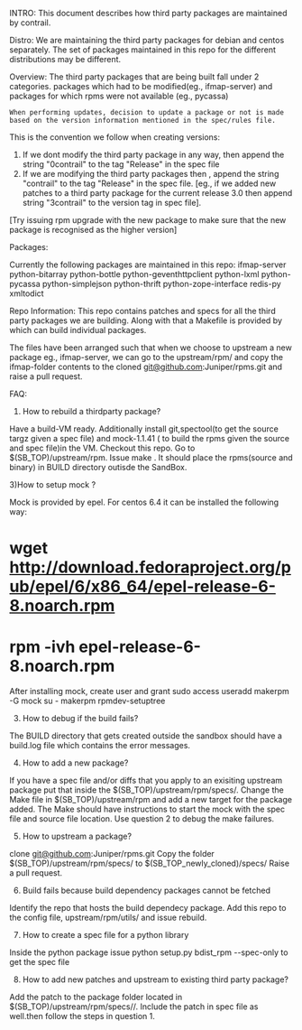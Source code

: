 INTRO:
This document describes how third party packages are maintained by contrail.

Distro:
We are maintaining the third party packages for debian and centos  separately. The set of packages maintained in this repo for the different distributions may be different.

Overview:
The third party packages that are being built fall under 2 categories. packages which had to be modified(eg., ifmap-server) and packages for which rpms were not available (eg., pycassa)

	When performing updates, decision to update a package or not is made based on the version information mentioned in the spec/rules file.
This is the convention we follow when creating versions:

   1) If we dont modify the third party package in any way, then append the string "0contrail" to the tag "Release" in the spec file
   2) If we are modifying the third party packages then , append the string "<software-release-no>contrail" to the tag "Release" in the spec file. [eg., if we added new patches to a third party package for the current release 3.0 then append string "3contrail" to  the version tag in spec file].

[Try issuing rpm upgrade with the new package to make sure that the new package is recognised as the higher version]

Packages:

Currently the following packages are maintained in this repo:
    ifmap-server
    python-bitarray
    python-bottle
    python-geventhttpclient
    python-lxml
    python-pycassa
    python-simplejson
    python-thrift
    python-zope-interface
    redis-py
    xmltodict
 
Repo Information:
This repo contains patches and specs for all the third party packages we are building. Along with that a Makefile is provided by which can build individual packages.

The files have been arranged such that when we choose to upstream a new package eg., ifmap-server, we can go to the upstream/rpm/ and copy the ifmap-folder contents to the cloned git@github.com:Juniper/rpms.git and raise a pull request.

FAQ:

1) How to rebuild a thirdparty package?

Have a build-VM ready. Additionally install git,spectool(to get the source targz given a spec file) and mock-1.1.41 ( to build the rpms given the source and spec file)in the VM. Checkout this repo.
Go to $(SB_TOP)/upstream/rpm. Issue make <target-name>. It should place the rpms(source and binary) in BUILD directory outisde the SandBox.

3)How to setup mock ?

Mock is provided by epel. For centos 6.4 it can be installed the following way:

# wget http://download.fedoraproject.org/pub/epel/6/x86_64/epel-release-6-8.noarch.rpm
# rpm -ivh epel-release-6-8.noarch.rpm

After installing mock, create user and grant sudo access
useradd makerpm -G mock
su - makerpm
rpmdev-setuptree

3) How to debug if the build fails?

The BUILD directory that gets created outside the sandbox should have a build.log file which contains the error messages.

4) How to add a new package?

If you have a spec file and/or  diffs that you apply to an exisiting upstream package put that inside the $(SB_TOP)/upstream/rpm/specs/<package-name>. Change the Make file in $(SB_TOP)/upstream/rpm and add a new target for the package added. The Make should have instructions to start the mock with the spec file and source file location. Use question 2 to debug the make failures.

5) How to upstream a package?

clone git@github.com:Juniper/rpms.git
Copy the folder $(SB_TOP)/upstream/rpm/specs/<package-name> to $(SB_TOP_newly_cloned)/specs/
Raise a pull request. 

6) Build fails because build dependency packages cannot be fetched

Identify the repo that hosts the build dependecy package. Add this repo to the config file, upstream/rpm/utils/ and issue rebuild.

7) How to create a spec file for a python library

Inside the python package issue
python setup.py bdist_rpm --spec-only
to get the spec file

8) How to add new patches and upstream to existing third party package?

Add the patch to the package folder located in $(SB_TOP)/upstream/rpm/specs/<package-name>/. Include the patch in spec file as well.then follow the steps in question 1.
 
